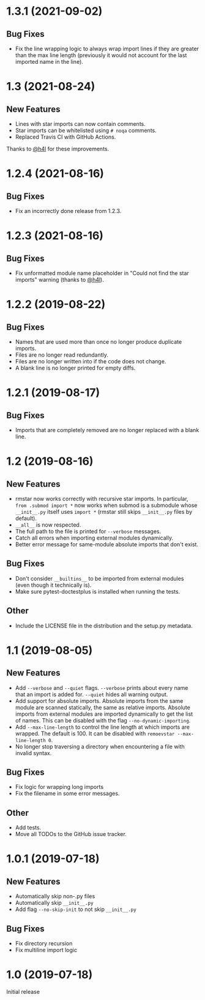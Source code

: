 # 1.3.1 (2021-09-02)

## Bug Fixes
- Fix the line wrapping logic to always wrap import lines if they are greater
  than the max line length (previously it would not account for the last
  imported name in the line).

# 1.3 (2021-08-24)

## New Features
- Lines with star imports can now contain comments.
- Star imports can be whitelisted using `# noqa` comments.
- Replaced Travis CI with GitHub Actions.

Thanks to [@h4l](https://github.com/h4l) for these improvements.

# 1.2.4 (2021-08-16)
## Bug Fixes
- Fix an incorrectly done release from 1.2.3.

# 1.2.3 (2021-08-16)
## Bug Fixes
- Fix unformatted module name placeholder in "Could not find the star imports"
  warning (thanks to [@h4l](https://github.com/h4l)).

# 1.2.2 (2019-08-22)
## Bug Fixes
- Names that are used more than once no longer produce duplicate imports.
- Files are no longer read redundantly.
- Files are no longer written into if the code does not change.
- A blank line is no longer printed for empty diffs.

# 1.2.1 (2019-08-17)
## Bug Fixes
- Imports that are completely removed are no longer replaced with a blank line.

# 1.2 (2019-08-16)
## New Features
- rmstar now works correctly with recursive star imports. In particular,
  `from .submod import *` now works when submod is a submodule whose
  `__init__.py` itself uses `import *` (rmstar still skips `__init__.py`
  files by default).
- `__all__` is now respected.
- The full path to the file is printed for `--verbose` messages.
- Catch all errors when importing external modules dynamically.
- Better error message for same-module absolute imports that don't exist.

## Bug Fixes
- Don't consider `__builtins__` to be imported from external modules (even
  though it technically is).
- Make sure pytest-doctestplus is installed when running the tests.

## Other
- Include the LICENSE file in the distribution and the setup.py metadata.

# 1.1 (2019-08-05)
## New Features
- Add `--verbose` and `--quiet` flags. `--verbose` prints about every name that an
  import is added for. `--quiet` hides all warning output.
- Add support for absolute imports. Absolute imports from the same module are
  scanned statically, the same as relative imports. Absolute imports from
  external modules are imported dynamically to get the list of names. This can
  be disabled with the flag `--no-dynamic-importing`.
- Add `--max-line-length` to control the line length at which imports are
  wrapped. The default is 100. It can be disabled with `remoevstar
  --max-line-length 0`.
- No longer stop traversing a directory when encountering a file with invalid
  syntax.

## Bug Fixes
- Fix logic for wrapping long imports
- Fix the filename in some error messages.

## Other
- Add tests.
- Move all TODOs to the GitHub issue tracker.

# 1.0.1 (2019-07-18)
## New Features
- Automatically skip non-.py files
- Automatically skip `__init__.py`
- Add flag `--no-skip-init` to not skip `__init__.py`

## Bug Fixes
- Fix directory recursion
- Fix multiline import logic

# 1.0 (2019-07-18)

Initial release
